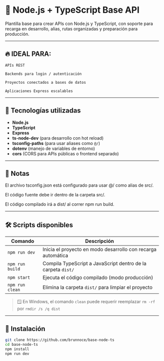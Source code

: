 # 🧪 Node.js + TypeScript Base API

Plantilla base para crear APIs con Node.js y TypeScript, con soporte para recarga en desarrollo, alias, rutas organizadas y preparación para producción.

---

## 🔥 IDEAL PARA:

    APIs REST

    Backends para login / autenticación

    Proyectos conectados a bases de datos

    Aplicaciones Express escalables

---

## 🚀 Tecnologías utilizadas

- **Node.js**
- **TypeScript**
- **Express**
- **ts-node-dev** (para desarrollo con hot reload)
- **tsconfig-paths** (para usar aliases como `@/`)
- **dotenv** (manejo de variables de entorno)
- **cors** (CORS para APIs públicas o frontend separado)

---

## 📝 Notas

El archivo tsconfig.json está configurado para usar @/ como alias de src/.

El código fuente debe ir dentro de la carpeta src/.

El código compilado irá a dist/ al correr npm run build.

---

## 🛠️ Scripts disponibles

| Comando        | Descripción                                                      |
|----------------|------------------------------------------------------------------|
| `npm run dev`  | Inicia el proyecto en modo desarrollo con recarga automática     |
| `npm run build`| Compila TypeScript a JavaScript dentro de la carpeta `dist/`     |
| `npm start`    | Ejecuta el código compilado (modo producción)                    |
| `npm run clean`| Elimina la carpeta `dist/` para limpiar el proyecto              |

> 🪟 En Windows, el comando `clean` puede requerir reemplazar `rm -rf` por `rmdir /s /q dist`

---

## 🔧 Instalación

```bash
git clone https://github.com/brunnoce/base-node-ts
cd base-node-ts
npm install
npm run dev